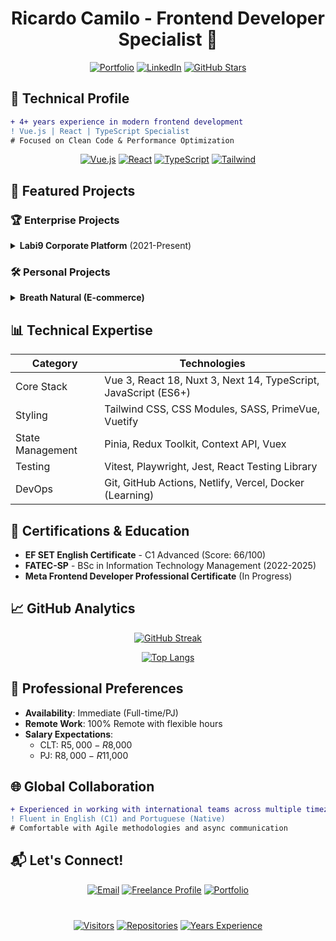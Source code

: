 <div align="center">
  
# Ricardo Camilo - Frontend Developer Specialist 🚀

[![Portfolio](https://img.shields.io/badge/🌐_Portfolio-2563eb?style=for-the-badge&logo=react&logoColor=white)](https://persona-nextjs-chronicles-part-2.netlify.app/en)
[![LinkedIn](https://img.shields.io/badge/LinkedIn-0077B5?style=for-the-badge&logo=linkedin&logoColor=white)](https://www.linkedin.com/in/ricardo-camilo-frontend-web-developer/)
[![GitHub Stars](https://img.shields.io/github/stars/ricardo-camilo-programador-frontend-web?style=social)](https://github.com/ricardo-camilo-programador-frontend-web)

</div>

## 🚀 Technical Profile

```diff
+ 4+ years experience in modern frontend development
! Vue.js | React | TypeScript Specialist
# Focused on Clean Code & Performance Optimization
```

<div align="center">
  
[![Vue.js](https://img.shields.io/badge/Vue.js-4FC08D?style=for-the-badge&logo=vuedotjs&logoColor=white)](https://vuejs.org/)
[![React](https://img.shields.io/badge/React-61DAFB?style=for-the-badge&logo=react&logoColor=black)](https://reactjs.org/)
[![TypeScript](https://img.shields.io/badge/TypeScript-3178C6?style=for-the-badge&logo=typescript&logoColor=white)](https://www.typescriptlang.org/)
[![Tailwind](https://img.shields.io/badge/Tailwind_CSS-38B2AC?style=for-the-badge&logo=tailwind-css&logoColor=white)](https://tailwindcss.com/)

</div>

## 🌟 Featured Projects

### 🏆 Enterprise Projects
<details>
<summary><b>Labi9 Corporate Platform</b> (2021-Present)</summary>

[![Live Demo](https://img.shields.io/badge/LIVE_DEMO-2563eb?style=flat-square)](https://labi9.com/)
```javascript
Tech Stack: Qwik, Tailwind, Particles.js, PWA
```
- Led frontend development for SaaS platform serving 10k+ users
- Implemented performance optimizations improving Lighthouse score by 40%
- Developed reusable component library reducing development time by 30%
</details>

### 🛠️ Personal Projects
<details>
<summary><b>Breath Natural (E-commerce)</b></summary>

[![Live Demo](https://img.shields.io/badge/LIVE_DEMO-2563eb?style=flat-square)](https://breath-natural-nextjs-chronicles.netlify.app)
```typescript
Tech Stack: Next.js 14, TypeScript, Tailwind CSS
```
- 95 Lighthouse performance score
- Mobile-first responsive design
- Integrated payment gateway
- [Case Study](https://persona-nextjs-chronicles-part-2.netlify.app/projects/breath-natural)
</details>

## 📊 Technical Expertise

| Category        | Technologies                                                                 |
|-----------------|------------------------------------------------------------------------------|
| Core Stack      | Vue 3, React 18, Nuxt 3, Next 14, TypeScript, JavaScript (ES6+)             |
| Styling         | Tailwind CSS, CSS Modules, SASS, PrimeVue, Vuetify                          |
| State Management| Pinia, Redux Toolkit, Context API, Vuex                                      |
| Testing         | Vitest, Playwright, Jest, React Testing Library                             |
| DevOps          | Git, GitHub Actions, Netlify, Vercel, Docker (Learning)                     |

## 🏅 Certifications & Education

- **EF SET English Certificate** - C1 Advanced (Score: 66/100)
- **FATEC-SP** - BSc in Information Technology Management (2022-2025)
- **Meta Frontend Developer Professional Certificate** (In Progress)

## 📈 GitHub Analytics

<div align="center">

[![GitHub Streak](https://streak-stats.demolab.com/?user=ricardo-camilo-programador-frontend-web&theme=dark)](https://git.io/streak-stats)

[![Top Langs](https://github-readme-stats.vercel.app/api/top-langs/?username=ricardo-camilo-programador-frontend-web&layout=compact&theme=vision-friendly-dark)](https://github.com/ricardo-camilo-programador-frontend-web)

</div>

## 💼 Professional Preferences

- **Availability**: Immediate (Full-time/PJ)
- **Remote Work**: 100% Remote with flexible hours
- **Salary Expectations**: 
  - CLT: R$5,000 - R$8,000 
  - PJ: R$8,000 - R$11,000

## 🌐 Global Collaboration

```diff
+ Experienced in working with international teams across multiple timezones
! Fluent in English (C1) and Portuguese (Native)
# Comfortable with Agile methodologies and async communication
```

## 📬 Let's Connect!

<div align="center">
  
[![Email](https://img.shields.io/badge/Email-ricardo.camilo.dev@gmail.com-D14836?style=for-the-badge&logo=gmail&logoColor=white)](mailto:ricardo.camilo.dev@gmail.com)
[![Freelance Profile](https://img.shields.io/badge/Freelance-99Freelas-00B057?style=for-the-badge)](https://www.99freelas.com.br/user/ricardo-camilo-frontend-developer-typescript)
[![Portfolio](https://img.shields.io/badge/📁_Full_Portfolio-2563eb?style=for-the-badge)](https://persona-nextjs-chronicles-part-2.netlify.app/en)

</div>

<div align="center" style="margin-top: 40px;">
  
[![Visitors](https://komarev.com/ghpvc/?username=ricardo-camilo-programador-frontend-web&label=Profile%20Views&color=0e75b6&style=flat)](https://github.com/ricardo-camilo-programador-frontend-web)
[![Repositories](https://img.shields.io/badge/Public_Repos-8-blue?style=flat)](https://github.com/ricardo-camilo-programador-frontend-web?tab=repositories)
[![Years Experience](https://img.shields.io/badge/Experience-4%2B%20years-ff69b4?style=flat)](https://www.linkedin.com/in/ricardo-camilo-frontend-web-developer/)

</div>
